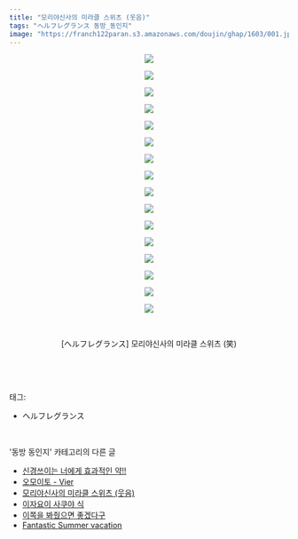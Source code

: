 ```yaml
---
title: "모리야신사의 미라클 스위츠 (웃음)"
tags: "ヘルフレグランス 동방_동인지"
image: "https://franch122paran.s3.amazonaws.com/doujin/ghap/1603/001.jpg"
---
```

<div class="article">
<p style="text-align: center; clear: none; float: none;"><img src="{{ site.imgserver7 }}/ghap/1603/001.jpg"/></p>
<p style="text-align: center; clear: none; float: none;"><img src="{{ site.imgserver7 }}/ghap/1603/002.jpg"/></p>
<p style="text-align: center; clear: none; float: none;"><img src="{{ site.imgserver7 }}/ghap/1603/003.jpg"/></p>
<p style="text-align: center; clear: none; float: none;"><img src="{{ site.imgserver7 }}/ghap/1603/004.jpg"/></p>
<p style="text-align: center; clear: none; float: none;"><img src="{{ site.imgserver7 }}/ghap/1603/005.jpg"/></p>
<p style="text-align: center; clear: none; float: none;"><img src="{{ site.imgserver7 }}/ghap/1603/006.jpg"/></p>
<p style="text-align: center; clear: none; float: none;"><img src="{{ site.imgserver7 }}/ghap/1603/007.jpg"/></p>
<p style="text-align: center; clear: none; float: none;"><img src="{{ site.imgserver7 }}/ghap/1603/008.jpg"/></p>
<p style="text-align: center; clear: none; float: none;"><img src="{{ site.imgserver7 }}/ghap/1603/009.jpg"/></p>
<p style="text-align: center; clear: none; float: none;"><img src="{{ site.imgserver7 }}/ghap/1603/010.jpg"/></p>
<p style="text-align: center; clear: none; float: none;"><img src="{{ site.imgserver7 }}/ghap/1603/011.jpg"/></p>
<p style="text-align: center; clear: none; float: none;"><img src="{{ site.imgserver7 }}/ghap/1603/012.jpg"/></p>
<p style="text-align: center; clear: none; float: none;"><img src="{{ site.imgserver7 }}/ghap/1603/013.jpg"/></p>
<p style="text-align: center; clear: none; float: none;"><img src="{{ site.imgserver7 }}/ghap/1603/014.jpg"/></p>
<p style="text-align: center; clear: none; float: none;"><img src="{{ site.imgserver7 }}/ghap/1603/015.jpg"/></p>
<p style="text-align: center; clear: none; float: none;"><img src="{{ site.imgserver7 }}/ghap/1603/016.jpg"/></p>
<p style="text-align: center; clear: none; float: none;"><br/></p>
<p style="text-align: center; clear: none; float: none;">[ヘルフレグランス] 모리야신사의 미라클 스위츠 (笑)</p>
<p><br/></p>
</div><br/>
<div class="tagTrail">
<p>태그: </p>
<ul>
<li>ヘルフレグランス</li>
</ul>
</div><br/>
<div class="another">
<p>'동방 동인지' 카테고리의 다른 글</p>
<ul>
<li><a href="/ghap_1605">신경쓰이는 너에게 효과적인 약!!</a></li>
<li><a href="/ghap_1604">오모이토 - Vier</a></li>
<li><a href="/ghap_1603">모리야신사의 미라클 스위츠 (웃음)</a></li>
<li><a href="/ghap_1600">이자요이 사쿠야 식</a></li>
<li><a href="/ghap_1599">이쪽을 봐줬으면 좋겠다구</a></li>
<li><a href="/ghap_1598">Fantastic Summer vacation</a></li>
</ul>
</div><br/>
<div class="cb_module cb_fluid">
<div class="cb_wrt cb_profile">
</div><!-- commentList close -->
</div><br/>
